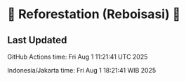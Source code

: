 
# 🌳 Reforestation (Reboisasi) 🌲

## Last Updated

GitHub Actions time: Fri Aug  1 11:21:41 UTC 2025

Indonesia/Jakarta time: Fri Aug  1 18:21:41 WIB 2025
